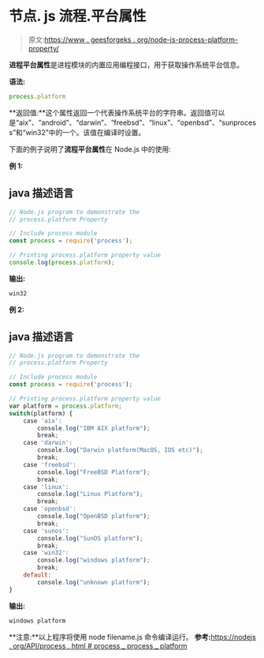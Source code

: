 # 节点. js 流程.平台属性

> 原文:[https://www . geesforgeks . org/node-js-process-platform-property/](https://www.geeksforgeeks.org/node-js-process-platform-property/)

**进程平台属性**是进程模块的内置应用编程接口，用于获取操作系统平台信息。

**语法:**

```js
process.platform
```

**返回值:**这个属性返回一个代表操作系统平台的字符串。返回值可以是“aix”、“android”、“darwin”、“freebsd”、“linux”、“openbsd”、“sunprocess”和“win32”中的一个。该值在编译时设置。

下面的例子说明了**流程平台属性**在 Node.js 中的使用:

**例 1:**

## java 描述语言

```js
// Node.js program to demonstrate the
// process.platform Property

// Include process module
const process = require('process');

// Printing process.platform property value
console.log(process.platform);
```

**输出:**

```js
win32
```

**例 2:**

## java 描述语言

```js
// Node.js program to demonstrate the
// process.platform Property

// Include process module
const process = require('process');

// Printing process.platform property value
var platform = process.platform;
switch(platform) {
    case 'aix': 
        console.log("IBM AIX platform");
        break;
    case 'darwin': 
        console.log("Darwin platform(MacOS, IOS etc)");
        break;
    case 'freebsd': 
        console.log("FreeBSD Platform");
        break;
    case 'linux': 
        console.log("Linux Platform");
        break;
    case 'openbsd': 
        console.log("OpenBSD platform");
        break;
    case 'sunos': 
        console.log("SunOS platform");
        break;
    case 'win32':
        console.log("windows platform");
        break;    
    default: 
        console.log("unknown platform");
}
```

**输出:**

```js
windows platform
```

**注意:**以上程序将使用 node filename.js 命令编译运行。
**参考:**[https://nodejs . org/API/process . html # process _ process _ platform](https://nodejs.org/api/process.html#process_process_platform)